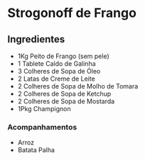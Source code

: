 # Strogonoff de Frango
## Ingredientes
- 1Kg Peito de Frango (sem pele)
- 1 Tablete Caldo de Galinha
- 3 Colheres de Sopa de Óleo
- 2 Latas de Creme de Leite
- 2 Colheres de Sopa de Molho de Tomara
- 2 Colheres de Sopa de Ketchup
- 2 Colheres de Sopa de Mostarda
- 1Pkg Champignon

### Acompanhamentos
- Arroz
- Batata Palha
